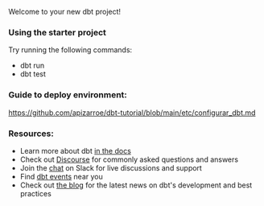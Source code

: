 Welcome to your new dbt project!

### Using the starter project
Try running the following commands:
- dbt run
- dbt test

### Guide to deploy environment:  
https://github.com/apizarroe/dbt-tutorial/blob/main/etc/configurar_dbt.md  

### Resources:
- Learn more about dbt [in the docs](https://docs.getdbt.com/docs/introduction)
- Check out [Discourse](https://discourse.getdbt.com/) for commonly asked questions and answers
- Join the [chat](https://community.getdbt.com/) on Slack for live discussions and support
- Find [dbt events](https://events.getdbt.com) near you
- Check out [the blog](https://blog.getdbt.com/) for the latest news on dbt's development and best practices

